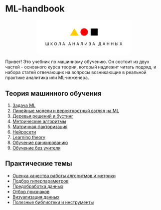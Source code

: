 # ML-handbook


<div align="center">
    <img src="./imgs/shad.png"  width="300">
</div>

Привет!
Это учебник по машинному обучению. Он состоит из двух частей - основного курса теории, который надлежит читать подряд, и набора статей отвечающих на вопросы возникающие в реальной практике аналитика или ML-инженера. 

## Теория машинного обучения

1. [Задача ML](chapters/into.md)
2. [Линейные модели и вероятностный взгляд на ML](#)
3. [Деревья решений и бустинг](#)
4. [Метрические алгоритмы](#)
5. [Матричная факторизация](#)
6. [Нейросети](#)
7. [Learning theory](#)
8. [Обучение ранжированию](#)
9. [Обучение без учителя](#)


## Практические темы
- [Оценка качества работы алгоритмов и метрики](#)
- [Подбор гиперпараметров](#)
- [Предобработка данных](#)
- [Отбор признаков](#)
- [Визуализация данных](#)
- [Полезные библиотеки и инструменты](#)
